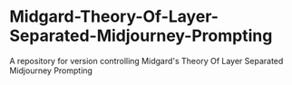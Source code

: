# Midgard-Theory-Of-Layer-Separated-Midjourney-Prompting
A repository for version controlling Midgard's Theory Of Layer Separated Midjourney Prompting
